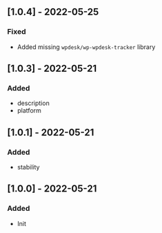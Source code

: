 ## [1.0.4] - 2022-05-25
### Fixed
- Added missing `wpdesk/wp-wpdesk-tracker` library

## [1.0.3] - 2022-05-21
### Added
- description
- platform

## [1.0.1] - 2022-05-21
### Added
- stability

## [1.0.0] - 2022-05-21
### Added
- Init
